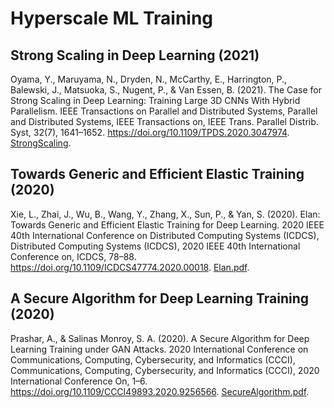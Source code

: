# Hyperscale ML Training


## Strong Scaling in Deep Learning (2021)

Oyama, Y., Maruyama, N., Dryden, N., McCarthy, E., Harrington, P., Balewski, J., Matsuoka, S., Nugent, P., & Van Essen, B. (2021). The Case for Strong Scaling in Deep Learning: Training Large 3D CNNs With Hybrid Parallelism. IEEE Transactions on Parallel and Distributed Systems, Parallel and Distributed Systems, IEEE Transactions on, IEEE Trans. Parallel Distrib. Syst, 32(7), 1641–1652. https://doi.org/10.1109/TPDS.2020.3047974. [StrongScaling](StrongScaling.pdf).

## Towards Generic and Efficient Elastic Training (2020)

Xie, L., Zhai, J., Wu, B., Wang, Y., Zhang, X., Sun, P., & Yan, S. (2020). Elan: Towards Generic and Efficient Elastic Training for Deep Learning. 2020 IEEE 40th International Conference on Distributed Computing Systems (ICDCS), Distributed Computing Systems (ICDCS), 2020 IEEE 40th International Conference on, ICDCS, 78–88. https://doi.org/10.1109/ICDCS47774.2020.00018. [Elan.pdf](Elan.pdf).

## A Secure Algorithm for Deep Learning Training (2020)

Prashar, A., & Salinas Monroy, S. A. (2020). A Secure Algorithm for Deep Learning Training under GAN Attacks. 2020 International Conference on Communications, Computing, Cybersecurity, and Informatics (CCCI), Communications, Computing, Cybersecurity, and Informatics (CCCI), 2020 International Conference On, 1–6. https://doi.org/10.1109/CCCI49893.2020.9256566. [SecureAlgorithm.pdf](SecureAlgorithm.pdf).


